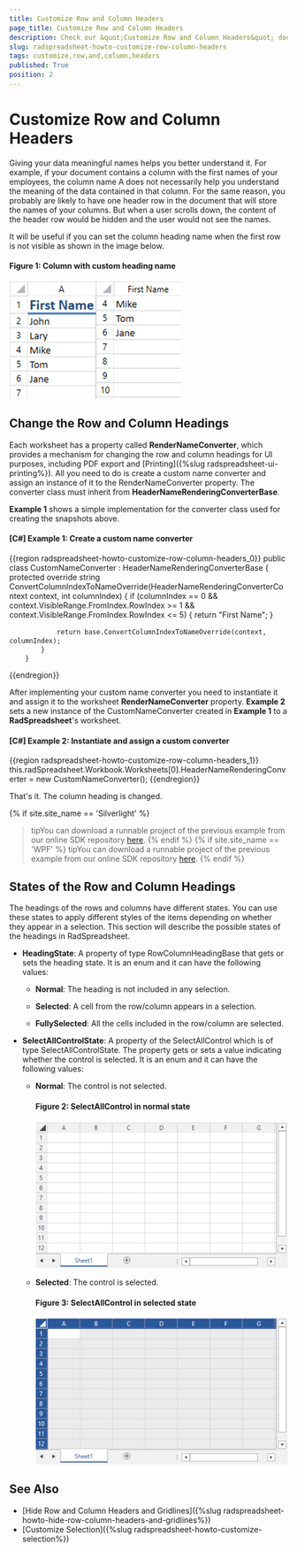 ```yaml
---
title: Customize Row and Column Headers
page_title: Customize Row and Column Headers
description: Check our &quot;Customize Row and Column Headers&quot; documentation article for the RadSpreadsheet {{ site.framework_name }} control.
slug: radspreadsheet-howto-customize-row-column-headers
tags: customize,row,and,column,headers
published: True
position: 2
---
```


# Customize Row and Column Headers



Giving your data meaningful names helps you better understand it. For example, if your document contains a column with the first names of your employees, the column name A does not necessarily help you understand the meaning of the data contained in that column. For the same reason, you probably are likely to have one header row in the document that will store the names of your columns. But when a user scrolls down, the content of the header row would be hidden and the user would not see the names.
      

It will be useful if you can set the column heading name when the first row is not visible as shown in the image below.

#### **Figure 1: Column with custom heading name**
![Rad Spreadsheet How To Customize Row and Column Headers 01](images/RadSpreadsheet_HowTo_Customize_Row_and_Column_Headers_01.png)

## Change the Row and Column Headings

Each worksheet has a property called __RenderNameConverter__, which provides a mechanism for changing the row and column headings for UI purposes, including PDF export and [Printing]({%slug radspreadsheet-ui-printing%}). All you need to do is create a custom name converter and assign an instance of it to the RenderNameConverter property. The converter class must inherit from __HeaderNameRenderingConverterBase__.
        

__Example 1__ shows a simple implementation for the converter class used for creating the snapshots above.
        

#### __[C#] Example 1: Create a custom name converter__

{{region radspreadsheet-howto-customize-row-column-headers_0}}
	    public class CustomNameConverter : HeaderNameRenderingConverterBase
	    {
	        protected override string ConvertColumnIndexToNameOverride(HeaderNameRenderingConverterContext context, int columnIndex)
	        {
	            if (columnIndex == 0 &&
	                context.VisibleRange.FromIndex.RowIndex >= 1 && context.VisibleRange.FromIndex.RowIndex <= 5)
	            {
	                return "First Name";
	            }
	
	            return base.ConvertColumnIndexToNameOverride(context, columnIndex);
	        }
	    }
{{endregion}}



After implementing your custom name converter you need to instantiate it and assign it to the worksheet __RenderNameConverter__ property. __Example 2__ sets a new instance of the CustomNameConverter created in __Example 1__ to a __RadSpreadsheet__'s worksheet.
        

#### __[C#] Example 2: Instantiate and assign a custom converter__

{{region radspreadsheet-howto-customize-row-column-headers_1}}
	            this.radSpreadsheet.Workbook.Worksheets[0].HeaderNameRenderingConverter = new CustomNameConverter();
	{{endregion}}



That's it. The column heading is changed.
        
{% if site.site_name == 'Silverlight' %}
>tipYou can download a runnable project of the previous example from our online SDK repository [here](https://github.com/telerik/xaml-sdk/tree/master/Spreadsheet/SL/CustomRowAndColumnHeadings).
{% endif %} 
{% if site.site_name == 'WPF' %}
>tipYou can download a runnable project of the previous example from our online SDK repository [here](https://github.com/telerik/xaml-sdk/tree/master/Spreadsheet/WPF/CustomRowAndColumnHeadings).
{% endif %} 

## States of the Row and Column Headings

The headings of the rows and columns have different states. You can use these states to apply different styles of the items depending on whether they appear in a selection. This section will describe the possible states of the headings in RadSpreadsheet.
 
* **HeadingState**: A property of type RowColumnHeadingBase that gets or sets the heading state. It is an enum and it can have the following values:
	* **Normal**: The heading is not included in any selection.
	
	* **Selected**: A cell from the row/column appears in a selection. 
	
	* **FullySelected**: All the cells included in the row/column are selected. 

          
* **SelectAllControlState**: A property of the SelectAllControl which is of type SelectAllControlState. The property gets or sets a value indicating whether the control is selected. It is an enum and it can have the following values:
	
	* **Normal**: The control is not selected.
	
		#### **Figure 2: SelectAllControl in normal state**
		![Rad Spreadsheet SelectAllControl - not selected](images/RadSpreadsheet_HowTo_Customize_Row_and_Column_Headers_02.png)

	
	* **Selected**: The control is selected.
	
		#### **Figure 3: SelectAllControl in selected state**
		![Rad Spreadsheet SelectAllControl - selected](images/RadSpreadsheet_HowTo_Customize_Row_and_Column_Headers_03.png)

## See Also

 * [Hide Row and Column Headers and Gridlines]({%slug radspreadsheet-howto-hide-row-column-headers-and-gridlines%})
 * [Customize Selection]({%slug radspreadsheet-howto-customize-selection%})